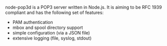 node-pop3d is a POP3 server written in Node.js. It is aiming to be RFC 1939 compliant and has the following set of features:

* PAM authentication
* mbox and spool directory support
* simple configuration (via a JSON file)
* extensive logging (file, syslog, stdout)

